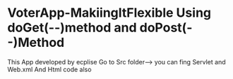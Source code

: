 # VoterApp-MakiingItFlexible Using doGet(--)method and doPost(--)Method 

This App developed by ecplise Go to Src folder-->
you can fing Servlet and Web.xml And Html code also
